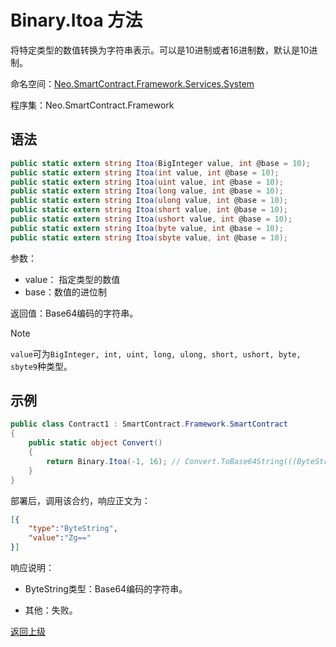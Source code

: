 # Binary.Itoa 方法

将特定类型的数值转换为字符串表示。可以是10进制或者16进制数，默认是10进制。

命名空间：[Neo.SmartContract.Framework.Services.System](../../system.md)

程序集：Neo.SmartContract.Framework

## 语法

```c#
public static extern string Itoa(BigInteger value, int @base = 10);
public static extern string Itoa(int value, int @base = 10);
public static extern string Itoa(uint value, int @base = 10);
public static extern string Itoa(long value, int @base = 10);
public static extern string Itoa(ulong value, int @base = 10);
public static extern string Itoa(short value, int @base = 10);
public static extern string Itoa(ushort value, int @base = 10);
public static extern string Itoa(byte value, int @base = 10);
public static extern string Itoa(sbyte value, int @base = 10);
```

参数：
- value： 指定类型的数值
- base：数值的进位制

返回值：Base64编码的字符串。

> [!Note]
>
> `value`可为`BigInteger, int, uint, long, ulong, short, ushort, byte, sbyte9`种类型。

## 示例

```c#
public class Contract1 : SmartContract.Framework.SmartContract
{
    public static object Convert()
    {
        return Binary.Itoa(-1, 16); // Convert.ToBase64String(((ByteString)"f").GetSpan())
    }
}
```

部署后，调用该合约，响应正文为：

```json
[{
    "type":"ByteString",
    "value":"Zg=="
}]
```

响应说明：

- ByteString类型：Base64编码的字符串。

- 其他：失败。

[返回上级](../Binary.md)
